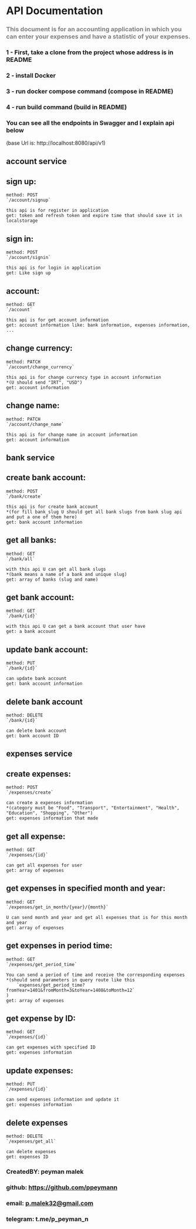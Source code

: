 # API Documentation

### <span style="color: gray;">This document is for an accounting application in which you can enter your expenses and have a statistic of your expenses.</span>

### 1 - First, take a clone from the project whose address is in README

### 2 - install Docker

### 3 - run docker compose command (compose in README)

### 4 - run build command (build in README)

### You can see all the endpoints in Swagger and I explain api below

(base Url is: http://localhost:8080/api/v1)

## account service

## sign up:

    method: POST
    `/account/signup`

    this api is for register in application
    get: token and refresh token and expire time that should save it in localstorage

## sign in:

    method: POST
    `/account/signin`

    this api is for login in application
    get: Like sign up

## account:

    method: GET
    `/account`

    this api is for get account information
    get: account information like: bank information, expenses information, ...

## change currency:

    method: PATCH
    `/account/change_currency`

    this api is for change currency type in account information
    *(U should send "IRT", "USD")
    get: account information

## change name:

    method: PATCH
    `/account/change_name`

    this api is for change name in account information
    get: account information

## bank service

## create bank account:

    method: POST
    `/bank/create`

    this api is for create bank account
    *(for fill bank_slug U should get all bank slugs from bank slug api and put a one of them here)
    get: bank account information

## get all banks:

    method: GET
    `/bank/all`

    with this api U can get all bank slugs
    *(bank means a name of a bank and unique slug)
    get: array of banks (slug and name)

## get bank account:

    method: GET
    `/bank/{id}`

    with this api U can get a bank account that user have
    get: a bank account

## update bank account:

    method: PUT
    `/bank/{id}`

    can update bank account
    get: bank account information

## delete bank account

    method: DELETE
    `/bank/{id}`

    can delete bank account
    get: bank account ID

## expenses service

## create expenses:

    method: POST
    `/expenses/create`

    can create a expenses information
    *(category must be "Food", "Transport", "Entertainment", "Health", "Education", "Shopping", "Other")
    get: expenses information that made

## get all expense:

    method: GET
    `/expenses/{id}`

    can get all expenses for user
    get: array of expenses

## get expenses in specified month and year:

    method: GET
    `/expenses/get_in_month/{year}/{month}`

    U can send month and year and get all expenses that is for this month and year
    get: array of expenses

## get expenses in period time:

    method: GET
    `/expenses/get_period_time`

    You can send a period of time and receive the corresponding expenses
    *(should send parameters in query route like this
        `expenses/get_period_time?fromYear=1401&fromMonth=3&toYear=1408&toMonth=12`
    )
    get: array of expenses

## get expense by ID:

    method: GET
    `/expenses/{id}`

    can get expenses with specified ID
    get: expenses information

## update expenses:

    method: PUT
    `/expenses/{id}`

    can send expenses information and update it
    get: expenses information

## delete expenses

    method: DELETE
    `/expenses/get_all`

    can delete expenses
    get: expenses ID

### CreatedBY: peyman malek

### github: https://github.com/ppeymann

### email: p.malek32@gmail.com

### telegram: t.me/p_peyman_n
